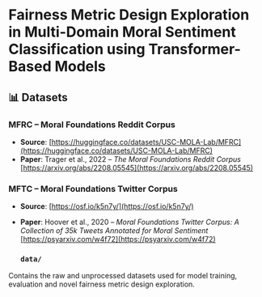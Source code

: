 # Fairness Metric Design Exploration in Multi-Domain Moral Sentiment Classification using Transformer-Based Models


## 📊 Datasets

### MFRC – Moral Foundations Reddit Corpus
- **Source**: [https://huggingface.co/datasets/USC-MOLA-Lab/MFRC](https://huggingface.co/datasets/USC-MOLA-Lab/MFRC)
- **Paper**: Trager et al., 2022 – *The Moral Foundations Reddit Corpus*  
  [https://arxiv.org/abs/2208.05545](https://arxiv.org/abs/2208.05545)

### MFTC – Moral Foundations Twitter Corpus
- **Source**: [https://osf.io/k5n7y/](https://osf.io/k5n7y/)
- **Paper**: Hoover et al., 2020 – *Moral Foundations Twitter Corpus: A Collection of 35k Tweets Annotated for Moral Sentiment*  
  [https://psyarxiv.com/w4f72](https://psyarxiv.com/w4f72)

  ### `data/`
Contains the raw and unprocessed datasets used for model training, evaluation and novel fairness metric design exploration.

